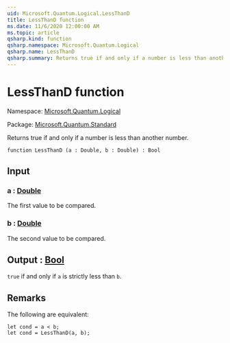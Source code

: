```yaml
---
uid: Microsoft.Quantum.Logical.LessThanD
title: LessThanD function
ms.date: 11/6/2020 12:00:00 AM
ms.topic: article
qsharp.kind: function
qsharp.namespace: Microsoft.Quantum.Logical
qsharp.name: LessThanD
qsharp.summary: Returns true if and only if a number is less than another number.
---
```


# LessThanD function

Namespace: [Microsoft.Quantum.Logical](xref:Microsoft.Quantum.Logical)

Package: [Microsoft.Quantum.Standard](https://nuget.org/packages/Microsoft.Quantum.Standard)


Returns true if and only if a number is less than another number.

```qsharp
function LessThanD (a : Double, b : Double) : Bool
```


## Input

### a : [Double](xref:microsoft.quantum.lang-ref.double)

The first value to be compared.


### b : [Double](xref:microsoft.quantum.lang-ref.double)

The second value to be compared.



## Output : [Bool](xref:microsoft.quantum.lang-ref.bool)

`true` if and only if `a` is strictly less than `b`.

## Remarks

The following are equivalent:```Q#let cond = a < b;let cond = LessThanD(a, b);```